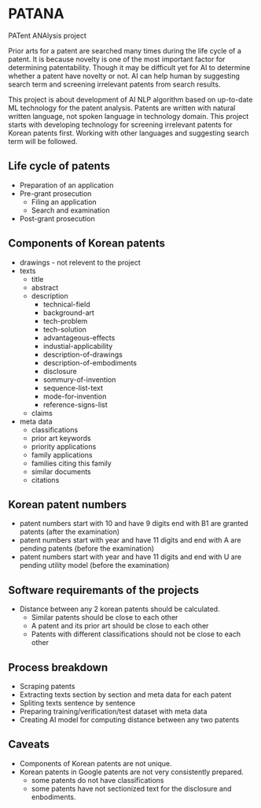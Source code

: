 # PATANA
PATent ANAlysis project 

Prior arts for a patent are searched many times during the life cycle of a patent.
It is because novelty is one of the most important factor for determining patentability.
Though it may be difficult yet for AI to determine whether a patent have novelty or not.
AI can help human by suggesting search term and screening irrelevant patents from search results.

This project is about development of AI NLP algorithm based on up-to-date ML technology for the patent analysis.
Patents are written with natural written language, not spoken language in technology domain.
This project starts with developing technology for screening irrelevant patents for Korean patents first.
Working with other languages and suggesting search term will be followed.

## Life cycle of patents
* Preparation of an application
* Pre-grant prosecution
  * Filing an application
  * Search and examination
* Post-grant prosecution

## Components of Korean patents
* drawings - not relevent to the project
* texts
  * title
  * abstract
  * description
    * technical-field
    * background-art
    * tech-problem
    * tech-solution
    * advantageous-effects
    * industial-applicability
    * description-of-drawings
    * description-of-embodiments
    * disclosure
    * sommury-of-invention
    * sequence-list-text
    * mode-for-invention
    * reference-signs-list
  * claims  
* meta data
  * classifications
  * prior art keywords
  * priority applications
  * family applications
  * families citing this family
  * similar documents
  * citations

## Korean patent numbers
* patent numbers start with 10 and have 9 digits end with B1 are granted patents (after the examination)
* patent numbers start with year and have 11 digits and end with A are pending patents (before the examination)
* patent numbers start with year and have 11 digits and end with U are pending utility model (before the examination)

## Software requiremants of the projects
* Distance between any 2 korean patents should be calculated.
  * Similar patents should be close to each other
  * A patent and its prior art should be close to each other
  * Patents with different classifications should not be close to each other

## Process breakdown
* Scraping patents
* Extracting texts section by section and meta data for each patent
* Spliting texts sentence by sentence
* Preparing training/verification/test dataset with meta data
* Creating AI model for computing distance between any two patents

## Caveats
* Components of Korean patents are not unique.
* Korean patents in Google patents are not very consistently prepared.
  * some patents do not have classifications
  * some patents have not sectionized text for the disclosure and enbodiments.
